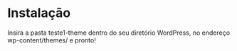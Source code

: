 # Instalação 

Insira a pasta teste1-theme dentro do seu diretório WordPress, no endereço wp-content/themes/ e pronto!
